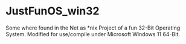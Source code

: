 # JustFunOS_win32
 Some where found in the Net as *nix Project of a fun 32-Bit Operating System. Modified for use/compile under Microsoft Windows 11 64-Bit.
